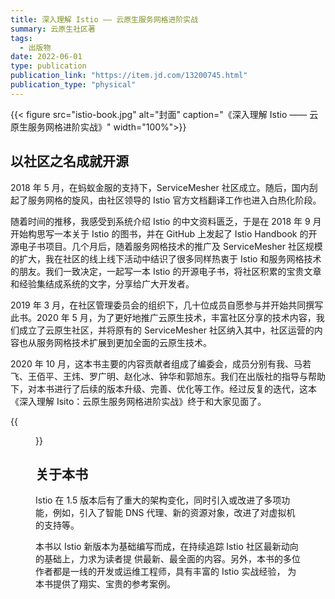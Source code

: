 ```yaml
---
title: 深入理解 Istio —— 云原生服务网格进阶实战
summary: 云原生社区著
tags:
  - 出版物
date: 2022-06-01
type: publication
publication_link: "https://item.jd.com/13200745.html"
publication_type: "physical"
---
```


{{< figure src="istio-book.jpg" alt="封面"  caption="《深入理解 Istio —— 云原生服务网格进阶实战》" width="100%">}}

## 以社区之名成就开源

2018 年 5 月，在蚂蚁金服的支持下，ServiceMesher 社区成立。随后，国内刮起了服务网格的旋风，由社区领导的 Istio 官方文档翻译工作也进入白热化阶段。

随着时间的推移，我感受到系统介绍 Istio 的中文资料匮乏，于是在 2018 年 9 月开始构思写一本关于 Istio 的图书，并在 GitHub 上发起了 Istio Handbook 的开源电子书项目。几个月后，随着服务网格技术的推广及 ServiceMesher 社区规模的扩大，我在社区的线上线下活动中结识了很多同样热衷于 Istio 和服务网格技术的朋友。我们一致决定，一起写一本 Istio 的开源电子书，将社区积累的宝贵文章和经验集结成系统的文字，分享给广大开发者。

2019 年 3 月，在社区管理委员会的组织下，几十位成员自愿参与并开始共同撰写此书。2020 年 5 月，为了更好地推广云原生技术，丰富社区分享的技术内容，我们成立了云原生社区，并将原有的 ServiceMesher 社区纳入其中，社区运营的内容也从服务网格技术扩展到更加全面的云原生技术。

2020 年 10 月，这本书主要的内容贡献者组成了编委会，成员分别有我、马若飞、王佰平、王炜、罗广明、赵化冰、钟华和郭旭东。我们在出版社的指导与帮助下，对本书进行了后续的版本升级、完善、优化等工作。经过反复的迭代，这本《深入理解 Isito：云原生服务网格进阶实战》终于和大家见面了。

{{<figure src="cover.jpg" title="《深入理解 Istio —— 云原生服务网格进阶实战》封面" alt="图书封面" width="50%" class="mx-auto text-center">}}

## 关于本书

Istio 在 1.5 版本后有了重大的架构变化，同时引入或改进了多项功能，例如，引入了智能 DNS 代理、新的资源对象，改进了对虚拟机的支持等。

本书以 Istio 新版本为基础编写而成，在持续追踪 Istio 社区最新动向的基础上，力求为读者提 供最新、最全面的内容。另外，本书的多位作者都是一线的开发或运维工程师，具有丰富的 Istio 实战经验， 为本书提供了翔实、宝贵的参考案例。


